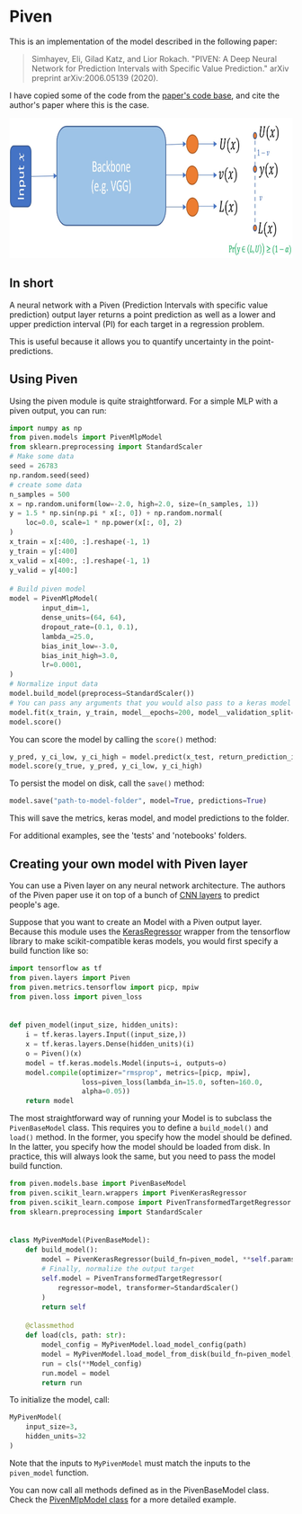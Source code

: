 # Piven

This is an implementation of the model described in the following paper:

> Simhayev, Eli, Gilad Katz, and Lior Rokach. "PIVEN: A Deep Neural Network for Prediction Intervals with Specific Value Prediction." arXiv preprint arXiv:2006.05139 (2020).

I have copied some of the code from the [paper's code base](https://github.com/elisim/piven), and cite the author's paper where this is the case.

<img src="https://github.com/elisim/piven/blob/master/piven_architecture.jpg" height=250 width=800></img>

## In short

A neural network with a Piven (Prediction Intervals with specific value prediction) output layer returns a point
prediction as well as a lower and upper prediction interval (PI) for each target in a regression problem. 

This is useful because it allows you to quantify uncertainty in the point-predictions.

## Using Piven

Using the piven module is quite straightforward. For a simple MLP with a piven output, you can run:

```python
import numpy as np
from piven.models import PivenMlpModel
from sklearn.preprocessing import StandardScaler
# Make some data
seed = 26783
np.random.seed(seed)
# create some data
n_samples = 500
x = np.random.uniform(low=-2.0, high=2.0, size=(n_samples, 1))
y = 1.5 * np.sin(np.pi * x[:, 0]) + np.random.normal(
    loc=0.0, scale=1 * np.power(x[:, 0], 2)
)
x_train = x[:400, :].reshape(-1, 1)
y_train = y[:400]
x_valid = x[400:, :].reshape(-1, 1)
y_valid = y[400:]

# Build piven model
model = PivenMlpModel(
        input_dim=1,
        dense_units=(64, 64),
        dropout_rate=(0.1, 0.1),
        lambda_=25.0,
        bias_init_low=-3.0,
        bias_init_high=3.0,
        lr=0.0001,
)
# Normalize input data
model.build_model(preprocess=StandardScaler())
# You can pass any arguments that you would also pass to a keras model
model.fit(x_train, y_train, model__epochs=200, model__validation_split=.2)
model.score()
```

You can score the model by calling the `score()` method:

```python
y_pred, y_ci_low, y_ci_high = model.predict(x_test, return_prediction_intervals=True)
model.score(y_true, y_pred, y_ci_low, y_ci_high)
```

To persist the model on disk, call the `save()` method:

```python
model.save("path-to-model-folder", model=True, predictions=True)
```

This will save the metrics, keras model, and model predictions to the folder.

For additional examples, see the 'tests' and 'notebooks' folders.

## Creating your own model with Piven layer

You can use a Piven layer on any neural network architecture. The authors of the Piven paper use it on top of
a bunch of [CNN layers](https://github.com/elisim/piven/blob/master/imdb/main.py) to predict people's age.

Suppose that you want to create an Model with a Piven output layer. Because this module uses the 
[KerasRegressor](https://www.tensorflow.org/api_docs/python/tf/keras/wrappers/scikit_learn/KerasRegressor)  wrapper 
from the tensorflow library to make scikit-compatible keras models, you would first specify a build
function like so:

```python
import tensorflow as tf
from piven.layers import Piven
from piven.metrics.tensorflow import picp, mpiw
from piven.loss import piven_loss


def piven_model(input_size, hidden_units):
    i = tf.keras.layers.Input((input_size,))
    x = tf.keras.layers.Dense(hidden_units)(i)
    o = Piven()(x)
    model = tf.keras.models.Model(inputs=i, outputs=o)
    model.compile(optimizer="rmsprop", metrics=[picp, mpiw], 
                  loss=piven_loss(lambda_in=15.0, soften=160.0, 
                  alpha=0.05))
    return model
```

The most straightforward way of running your Model is to subclass the `PivenBaseModel` class. This requires you
to define a `build_model()` and `load()` method. In the former, you specify how the model should be defined. In the latter,
you specify how the model should be loaded from disk. In practice, this will always look the same, but you need to pass the
model build function.

```python
from piven.models.base import PivenBaseModel
from piven.scikit_learn.wrappers import PivenKerasRegressor
from piven.scikit_learn.compose import PivenTransformedTargetRegressor
from sklearn.preprocessing import StandardScaler


class MyPivenModel(PivenBaseModel):
    def build_model():
        model = PivenKerasRegressor(build_fn=piven_model, **self.params)
        # Finally, normalize the output target
        self.model = PivenTransformedTargetRegressor(
            regressor=model, transformer=StandardScaler()
        )
        return self

    @classmethod
    def load(cls, path: str):
        model_config = MyPivenModel.load_model_config(path)
        model = MyPivenModel.load_model_from_disk(build_fn=piven_model, path)
        run = cls(**Model_config)
        run.model = model
        return run
```

To initialize the model, call:

```python
MyPivenModel(
    input_size=3,
    hidden_units=32
)
```

Note that the inputs to `MyPivenModel` must match the inputs to the `piven_model` function.

You can now call all methods defined as in the PivenBaseModel class. Check the 
[PivenMlpModel class](https://gitlab.com/jasperginn/piven.py/-/blob/dev/src/piven/Models/mlp_regressor.py)
for a more detailed example.
